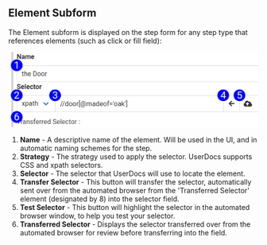 ## Element Subform

The Element subform is displayed on the step form for any step type that references elements (such as click or fill field):

![Element Form Reference](images/element_subform_reference.png)

1. **Name** - A descriptive name of the element. Will be used in the UI, and in automatic naming schemes for the step.
2. **Strategy** - The strategy used to apply the selector. UserDocs supports CSS and xpath selectors.
3. **Selector** - The selector that UserDocs will use to locate the element.
4. **Transfer Selector** - This button will transfer the selector, automatically sent over from the automated browser from the 'Transferred Selector' element (designated by 8) into the selector field.
5. **Test Selector** - This button will highlight the selector in the automated browser window, to help you test your selector.
6. **Transferred Selector** - Displays the selector transferred over from the automated browser for review before transferring into the field.